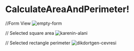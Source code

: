 # CalculateAreaAndPerimeter!
//Form View ![empty-form](https://user-images.githubusercontent.com/82242098/169666535-a4711f13-9660-4982-b3a9-66a1c7a66076.jpg)


// Selected square area
![karenin-alani](https://user-images.githubusercontent.com/82242098/169666543-813a2349-09ed-43f2-8f0c-a7340f2a5cf5.jpg)


// Selected rectangle perimeter
![dikdortgen-cevresi](https://user-images.githubusercontent.com/82242098/169666547-e0817b82-dc95-4950-96b8-fff99efb4552.jpg)

